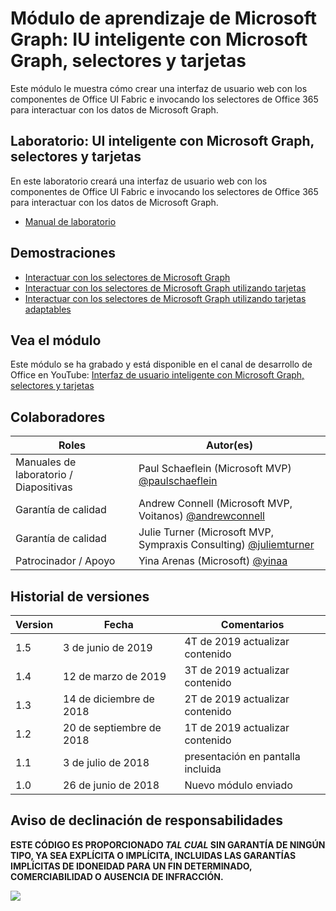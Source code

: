 # Módulo de aprendizaje de Microsoft Graph: IU inteligente con Microsoft Graph, selectores y tarjetas

Este módulo le muestra cómo crear una interfaz de usuario web con los componentes de Office UI Fabric e invocando los selectores de Office 365 para interactuar con los datos de Microsoft Graph.

## Laboratorio: UI inteligente con Microsoft Graph, selectores y tarjetas

En este laboratorio creará una interfaz de usuario web con los componentes de Office UI Fabric e invocando los selectores de Office 365 para interactuar con los datos de Microsoft Graph.

- [Manual de laboratorio](./Lab.md)

## Demostraciones

- [Interactuar con los selectores de Microsoft Graph](./Demos/01-pickers)
- [Interactuar con los selectores de Microsoft Graph utilizando tarjetas](./Demos/02-cards)
- [Interactuar con los selectores de Microsoft Graph utilizando tarjetas adaptables](./Demos/03-adaptive-cards)

## Vea el módulo

Este módulo se ha grabado y está disponible en el canal de desarrollo de Office en YouTube: [Interfaz de usuario inteligente con Microsoft Graph, selectores y tarjetas](https://youtu.be/RaaVGXvz2lc)

## Colaboradores

| Roles | Autor(es) |
| -------------------- | --------------------------------------------------------------------------------------------- |
|  Manuales de laboratorio / Diapositivas | Paul Schaeflein (Microsoft MVP) [@paulschaeflein](//github.com/paulschaeflein) |
| Garantía de calidad | Andrew Connell (Microsoft MVP, Voitanos) [@andrewconnell](//github.com/andrewconnell) |
| Garantía de calidad | Julie Turner (Microsoft MVP, Sympraxis Consulting) [@juliemturner](//github.com/juliemturner) |
| Patrocinador / Apoyo  | Yina Arenas (Microsoft) [@yinaa](//github.com/yinaa) |

## Historial de versiones

| Version | Fecha | Comentarios |
| ------- | ------------------ | ---------------------- |
| 1.5 | 3 de junio de 2019 | 4T de 2019 actualizar contenido |
| 1.4 | 12 de marzo de 2019 | 3T de 2019 actualizar contenido |
| 1.3 | 14 de diciembre de 2018 | 2T de 2019 actualizar contenido |
| 1.2 | 20 de septiembre de 2018 | 1T de 2019 actualizar contenido |
| 1.1 | 3 de julio de 2018 | presentación en pantalla incluida |
| 1.0 | 26 de junio de 2018 | Nuevo módulo enviado |

## Aviso de declinación de responsabilidades

**ESTE CÓDIGO ES PROPORCIONADO _TAL CUAL_ SIN GARANTÍA DE NINGÚN TIPO, YA SEA EXPLÍCITA O IMPLÍCITA, INCLUIDAS LAS GARANTÍAS IMPLÍCITAS DE IDONEIDAD PARA UN FIN DETERMINADO, COMERCIABILIDAD O AUSENCIA DE INFRACCIÓN.**

<img src="https://telemetry.sharepointpnp.com/msgraph-training-smartui-components" />
